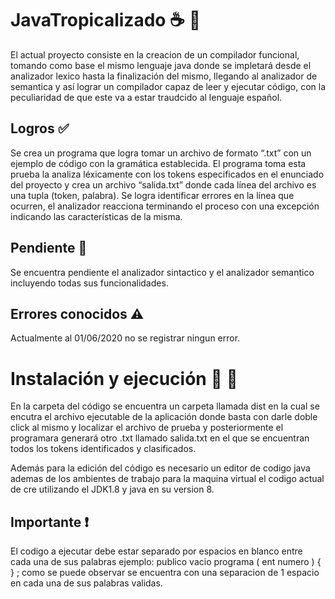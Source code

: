 # JavaTropicalizado :coffee: :palm_tree:
  El actual proyecto consiste en la creacion de un compilador funcional, tomando como base el mismo 
lenguaje java donde se impletará desde el analizador lexico hasta la finalización del mismo, llegando 
al analizador de semantica y así lograr un compilador capaz de leer y ejecutar código, con la peculiaridad 
de que este va a estar traudcido al lenguaje español.

## Logros :white_check_mark:
  Se crea un programa que logra tomar un archivo de formato “.txt” con un ejemplo de código con la 
gramática establecida. El programa toma esta prueba la analiza léxicamente con los tokens especificados 
en el enunciado del proyecto y crea un archivo “salida.txt” donde cada línea del archivo es una 
tupla (token, palabra). Se logra identificar errores en la línea que ocurren, el analizador reacciona 
terminando el proceso con una excepción indicando las características de la misma.

## Pendiente :construction:
  Se encuentra pendiente el analizador sintactico y el analizador semantico incluyendo todas sus funcionalidades.

## Errores conocidos :warning:
  Actualmente al 01/06/2020 no se registrar ningun error.

# Instalación y ejecución :hammer: :memo:

  En la carpeta del código se encuentra un carpeta llamada dist en la cual se encutra el archivo ejecutable de la 
aplicación donde basta con darle doble click al mismo y localizar el archivo de prueba y posteriormente el programara 
generará otro .txt llamado salida.txt en el que se encuentran todos los tokens identificados y clasificados.
  
 Además para la edición del código es necesario un editor de codigo java ademas de los ambientes de trabajo 
para la maquina virtual el codigo actual de cre utilizando el JDK1.8 y java en su version 8.

## Importante :heavy_exclamation_mark:
El codigo a ejecutar debe estar separado por espacios en blanco entre cada una de sus palabras ejemplo: publico vacio programa ( ent numero ) { } ; 
como se puede observar se encuentra con una separacion de 1 espacio en cada una de sus palabras validas. 
